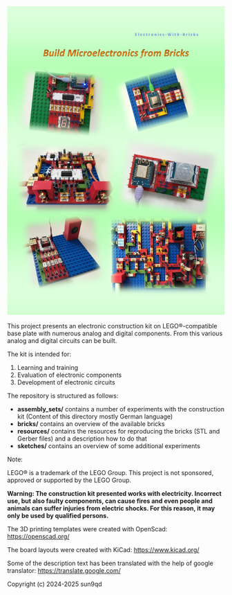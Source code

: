 ![Brick Collection](img/Welcome.jpg)

This project presents an electronic construction kit on LEGO®-compatible base plate with numerous analog and digital components. From this various analog and digital circuits can be built.


The kit is intended for:

1. Learning and training
2. Evaluation of electronic components
3. Development of electronic circuits


The repository is structured as follows:

- **assembly_sets/** contains a number of  experiments with the construction kit (Content of this directory mostly German language)
- **bricks/** contains an overview of the available bricks
- **resources/** contains the resources for reproducing the bricks (STL and Gerber files) and a description how to do that
- **sketches/** contains an overview of some additional experiments

Note:

LEGO® is a trademark of the LEGO Group. This project is not sponsored, approved or supported by the LEGO Group.

**Warning: The construction kit presented works with electricity. Incorrect use, but also faulty components, can cause fires and even people and animals can suffer injuries from electric shocks. For this reason, it may only be used by qualified persons.**

The 3D printing templates were created with OpenScad: https://openscad.org/

The board layouts were created with KiCad: https://www.kicad.org/

Some of the description text has been translated with the help of google translator: https://translate.google.com/

Copyright (c) 2024-2025 sun9qd

